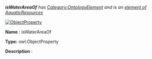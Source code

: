 ___isWaterAreaOf__ 
 has
 [Category:OntologyElement](../../Category/OntologyElement "Category:OntologyElement") 
 and is an
 [element of](../../Property/ElementOf "Property:ElementOf") 
[AquaticResources](../../Submissions/AquaticResources "Submissions:AquaticResources")_




  





[![ObjectProperty](../../images/thumb/c/c3/ObjectProperty.gif/45px-ObjectProperty.gif)](../../Image/ObjectProperty.gif "ObjectProperty")


__Name__ 
 : isWaterAreaOf
 



__Type:__ 
 owl:ObjectProperty
 



__Description__ 
 :